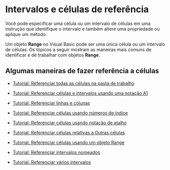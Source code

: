 
# Intervalos e células de referência

Você pode especificar uma célula ou um intervalo de células em uma instrução que identifique o intervalo e também altere uma propriedade ou aplique um método.

Um objeto  **Range** no Visual Basic pode ser uma única célula ou um intervalo de células. Os tópicos a seguir mostram as maneiras mais comuns de identificar e de trabalhar com objetos **Range**.

## Algumas maneiras de fazer referência a células


- [Tutorial: Referenciar todas as células na pasta de trabalho](fbed1840-e9eb-a7a0-f780-f98939e9bac6.md)
    
- [Tutorial: Referenciar células e intervalos usando uma notação A1](c98741c5-465e-137f-872d-185a20068d4a.md)
    
- [Tutorial: Referenciar linhas e colunas](a03acade-9e40-6a26-6a48-2d7a76d0f722.md)
    
- [Tutorial: Referenciar células usando números de índice](5671563b-9a20-3124-58d9-cfa02fac5312.md)
    
- [Tutorial: Referenciar células usando notação de atalho](32426c8d-a2f6-dae5-7507-ff19582fa170.md)
    
- [Tutorial: Referenciar células relativas a Outras células](fbdcddea-917c-1813-57a5-21df1c8102de.md)
    
- [Tutorial: Referenciar células usando um objeto Range](89c2d61d-823a-9376-d827-2ec5ae200d80.md)
    
- [Tutorial: Referenciar intervalos nomeados](74119715-2208-b932-f47c-7fad334c3fc6.md)
    
- [Tutorial: Referenciar vários intervalos](11ac8eec-c754-d4e9-373c-84f04355d198.md)
    
